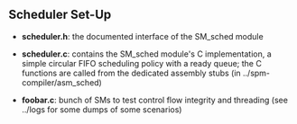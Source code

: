## Scheduler Set-Up

- __scheduler.h__: the documented interface of the SM_sched module

- __scheduler.c__: contains the SM_sched module's C implementation, a simple circular
FIFO scheduling policy with a ready queue; the C functions are called from the
dedicated assembly stubs (in ../spm-compiler/asm_sched)

- __foobar.c__: bunch of SMs to test control flow integrity and threading
(see ../logs for some dumps of some scenarios)
